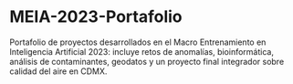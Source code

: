 # MEIA-2023-Portafolio
Portafolio de proyectos desarrollados en el Macro Entrenamiento en Inteligencia Artificial 2023: incluye retos de anomalías, bioinformática, análisis de contaminantes, geodatos y un proyecto final integrador sobre calidad del aire en CDMX.

